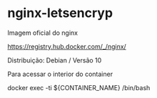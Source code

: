# nginx-letsencryp

Imagem oficial do nginx

https://registry.hub.docker.com/_/nginx/

Distribuição: Debian / Versão 10

Para acessar o interior do container

docker exec -ti  ${CONTAINER_NAME} /bin/bash

